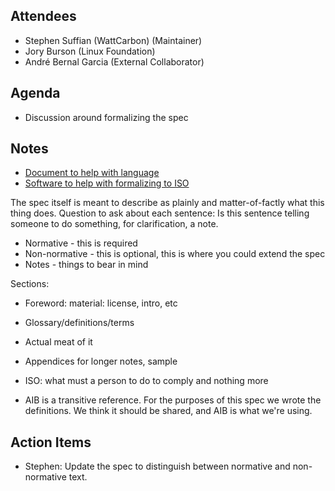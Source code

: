 ## Attendees

-   Stephen Suffian (WattCarbon) (Maintainer)
-   Jory Burson (Linux Foundation)
-   André Bernal Garcia (External Collaborator)

## Agenda
- Discussion around formalizing the spec

## Notes
- [Document to help with language](https://jtc1info.org/wp-content/uploads/2022/01/SD-9-Guide-to-the-Transposition-of-PAS-2021.pdf)
- [Software to help with formalizing to ISO](https://www.metanorma.org/)

The spec itself is meant to describe as plainly and matter-of-factly what this thing does.
Question to ask about each sentence: Is this sentence telling someone to do something, for clarification, a note.

- Normative - this is required
- Non-normative - this is optional, this is where you could extend the spec
- Notes - things to bear in mind

Sections:

- Foreword: material: license, intro, etc
- Glossary/definitions/terms
- Actual meat of it
- Appendices for longer notes, sample

- ISO: what must a person to do to comply and nothing more
- AIB is a transitive reference. For the purposes of this spec we wrote the definitions. We think it should be shared, and AIB is what we're using.

    
## Action Items
   - Stephen: Update the spec to distinguish between normative and non-normative text.


